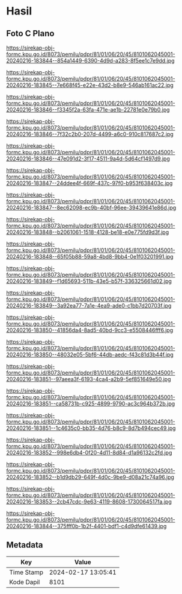 # Hasil

## Foto C Plano

https://sirekap-obj-formc.kpu.go.id/8073/pemilu/pdpr/81/01/06/20/45/8101062045001-20240216-183844--854a1449-6390-4d9d-a283-8f5ee1c7e9dd.jpg

https://sirekap-obj-formc.kpu.go.id/8073/pemilu/pdpr/81/01/06/20/45/8101062045001-20240216-183845--7e668f45-e22e-43d2-b8e9-546ab161ac22.jpg

https://sirekap-obj-formc.kpu.go.id/8073/pemilu/pdpr/81/01/06/20/45/8101062045001-20240216-183846--f3345f2a-63fa-471e-ae1b-22781e0e79b0.jpg

https://sirekap-obj-formc.kpu.go.id/8073/pemilu/pdpr/81/01/06/20/45/8101062045001-20240216-183846--7f32c2b0-207d-4499-a6c0-910c817687c2.jpg

https://sirekap-obj-formc.kpu.go.id/8073/pemilu/pdpr/81/01/06/20/45/8101062045001-20240216-183846--47e091d2-3f17-4511-9a4d-5d64cf1497d9.jpg

https://sirekap-obj-formc.kpu.go.id/8073/pemilu/pdpr/81/01/06/20/45/8101062045001-20240216-183847--24ddee4f-669f-437c-97f0-b953f638403c.jpg

https://sirekap-obj-formc.kpu.go.id/8073/pemilu/pdpr/81/01/06/20/45/8101062045001-20240216-183847--8ec62098-ec9b-40bf-96ee-39439641e86d.jpg

https://sirekap-obj-formc.kpu.go.id/8073/pemilu/pdpr/81/01/06/20/45/8101062045001-20240216-183848--b2061061-1518-4128-be18-e0e775fd9d3f.jpg

https://sirekap-obj-formc.kpu.go.id/8073/pemilu/pdpr/81/01/06/20/45/8101062045001-20240216-183848--65f05b88-59a8-4bd8-9bb4-0e1f03201991.jpg

https://sirekap-obj-formc.kpu.go.id/8073/pemilu/pdpr/81/01/06/20/45/8101062045001-20240216-183849--f1d65693-511b-43e5-b57f-336325661d02.jpg

https://sirekap-obj-formc.kpu.go.id/8073/pemilu/pdpr/81/01/06/20/45/8101062045001-20240216-183849--3a92ea77-7a1e-4ea9-ade0-c1bb7d20703f.jpg

https://sirekap-obj-formc.kpu.go.id/8073/pemilu/pdpr/81/01/06/20/45/8101062045001-20240216-183850--41856da4-8ad5-40bd-9cc3-e5508446fff6.jpg

https://sirekap-obj-formc.kpu.go.id/8073/pemilu/pdpr/81/01/06/20/45/8101062045001-20240216-183850--48032e05-5bf6-44db-aedc-f43c81d3b44f.jpg

https://sirekap-obj-formc.kpu.go.id/8073/pemilu/pdpr/81/01/06/20/45/8101062045001-20240216-183851--97aeea3f-6193-4ca4-a2b9-5ef851649e50.jpg

https://sirekap-obj-formc.kpu.go.id/8073/pemilu/pdpr/81/01/06/20/45/8101062045001-20240216-183851--ca58731b-c925-4899-9790-ac3c964b372b.jpg

https://sirekap-obj-formc.kpu.go.id/8073/pemilu/pdpr/81/01/06/20/45/8101062045001-20240216-183851--1c4635c0-bb35-4d76-b8c9-8d7b494cec49.jpg

https://sirekap-obj-formc.kpu.go.id/8073/pemilu/pdpr/81/01/06/20/45/8101062045001-20240216-183852--998e6db4-0f20-4d11-8d84-d1a96132c2fd.jpg

https://sirekap-obj-formc.kpu.go.id/8073/pemilu/pdpr/81/01/06/20/45/8101062045001-20240216-183852--b1d9db29-649f-4d0c-9be9-d08a21c74a96.jpg

https://sirekap-obj-formc.kpu.go.id/8073/pemilu/pdpr/81/01/06/20/45/8101062045001-20240216-183853--2cb47cdc-9e63-4119-8608-1730064517fa.jpg

https://sirekap-obj-formc.kpu.go.id/8073/pemilu/pdpr/81/01/06/20/45/8101062045001-20240216-183844--375fff0b-1b2f-4401-bdf1-c4d9dfe61439.jpg


## Metadata

| Key        | Value               |
| ---------- | ------------------- |
| Time Stamp | 2024-02-17 13:05:41 |
| Kode Dapil | 8101                |



